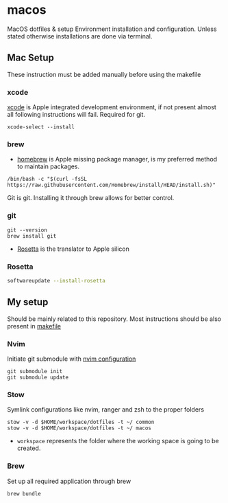 # macos

MacOS dotfiles & setup
Environment installation and configuration.
Unless stated otherwise installations are done via terminal.

## Mac Setup

These instruction must be added manually before using the makefile

### xcode

[xcode](https://developer.apple.com/xcode/) is Apple integrated development environment, if not present almost all
following instructions will fail.
Required for git.

```shell
xcode-select --install
```

### brew

- [homebrew](https://brew.sh/) is Apple missing package manager, is my preferred method to maintain packages.

```shell
/bin/bash -c "$(curl -fsSL https://raw.githubusercontent.com/Homebrew/install/HEAD/install.sh)"
```

Git is git. Installing it through brew allows for better control.

### git

```shell
git --version
brew install git
```

- [Rosetta](https://developer.apple.com/documentation/apple-silicon/about-the-rosetta-translation-environment) is the
  translator to Apple silicon

### Rosetta

```bash
softwareupdate --install-rosetta
```

## My setup

Should be mainly related to this repository.
Most instructions should be also present in [makefile](/makefile)

### Nvim

Initiate git submodule with [nvim configuration](/dotfiles/common/.config/nvim)

```shell
git submodule init
git submodule update

```

### Stow

Symlink configurations like nvim, ranger and zsh to the proper folders

```shell
stow -v -d $HOME/workspace/dotfiles -t ~/ common
stow -v -d $HOME/workspace/dotfiles -t ~/ macos
```

- `workspace` represents the folder where the working space is going to be created.

### Brew

Set up all required application through brew

```shell
brew bundle
```
